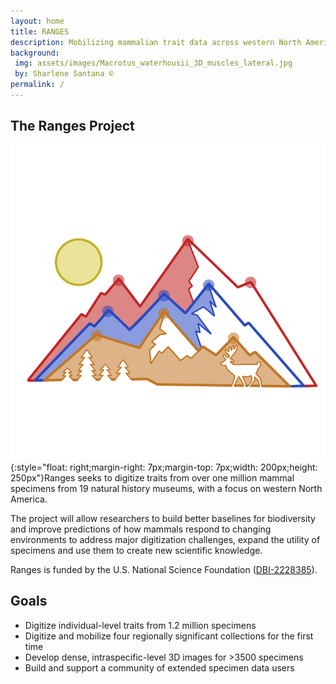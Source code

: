 ```yaml
---
layout: home
title: RANGES
description: Mobilizing mammalian trait data across western North America for the study of evolution, ecology, and global change.
background:
 img: assets/images/Macrotus_waterhousii_3D_muscles_lateral.jpg
 by: Sharlene Santana ©
permalink: /
---
```


## The Ranges Project

![Ranges Logo](/assets/images/ranges-logo.png){:style="float: right;margin-right: 7px;margin-top: 7px;width: 200px;height: 250px"}Ranges seeks to digitize traits from over one million mammal specimens from 19 natural history museums, with a focus on western North America.

The project will allow researchers to build better baselines for biodiversity and improve predictions of how mammals respond to changing environments to address major digitization challenges, expand the utility of specimens and use them to create new scientific knowledge.

Ranges is funded by the U.S. National Science Foundation ([DBI-2228385](https://www.nsf.gov/awardsearch/showAward?AWD_ID=2228385&HistoricalAwards=false)).

## Goals

- Digitize individual-level traits from 1.2 million specimens
- Digitize and mobilize four regionally significant collections for the first time
- Develop dense, intraspecific-level 3D images for >3500 specimens
- Build and support a community of extended specimen data users
